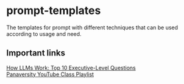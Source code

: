 # prompt-templates
The templates for prompt with different techniques that can be used according to usage and need.
## Important links  
[How LLMs Work: Top 10 Executive-Level Questions](https://sloanreview.mit.edu/article/how-llms-work/)  
[Panaversity YouTube Class Playlist](https://www.youtube.com/playlist?list=PL0vKVrkG4hWpeKmZyCRTpfRiLQ13b5uRX)